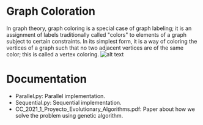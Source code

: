 # Graph Coloration
In graph theory, graph coloring is a special case of graph labeling; it is an assignment of labels traditionally called "colors" to elements of a graph subject to certain constraints. In its simplest form, it is a way of coloring the vertices of a graph such that no two adjacent vertices are of the same color; this is called a vertex coloring.
![alt text](https://i.imgur.com/2ZoDNQw.png)  

# Documentation 
- Parallel.py: Parallel implementation.  
- Sequential.py: Sequential implementation.  
- CC_2021_1_Proyecto_Evolutionary_Algorithms.pdf: Paper about how we solve the problem using genetic algorithm.  
